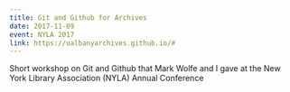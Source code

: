 ```yaml
---
title: Git and Github for Archives
date: 2017-11-09
event: NYLA 2017
link: https://ualbanyarchives.github.io/#
---
```

Short workshop on Git and Github that Mark Wolfe and I gave at the New York Library Association (NYLA) Annual Conference
